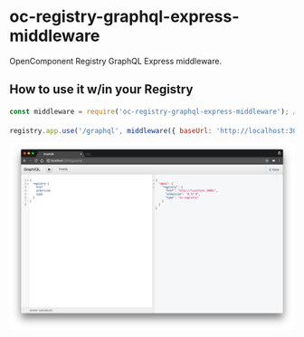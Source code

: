 # oc-registry-graphql-express-middleware

OpenComponent Registry GraphQL Express middleware.

## How to use it w/in your Registry

```javascript
const middleware = require('oc-registry-graphql-express-middleware'); // once available on npm

registry.app.use('/graphql', middleware({ baseUrl: 'http://localhost:3000/', graphiql: true }));
```

![query-registry](query-registry.png "query-registry")
